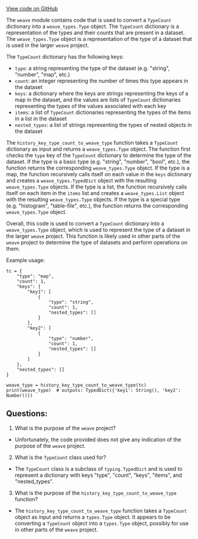 [View code on GitHub](https://github.com/wandb/weave/weave/ops_domain/history.py)

The `weave` module contains code that is used to convert a `TypeCount` dictionary into a `weave_types.Type` object. The `TypeCount` dictionary is a representation of the types and their counts that are present in a dataset. The `weave_types.Type` object is a representation of the type of a dataset that is used in the larger `weave` project.

The `TypeCount` dictionary has the following keys:
- `type`: a string representing the type of the dataset (e.g. "string", "number", "map", etc.)
- `count`: an integer representing the number of times this type appears in the dataset
- `keys`: a dictionary where the keys are strings representing the keys of a map in the dataset, and the values are lists of `TypeCount` dictionaries representing the types of the values associated with each key
- `items`: a list of `TypeCount` dictionaries representing the types of the items in a list in the dataset
- `nested_types`: a list of strings representing the types of nested objects in the dataset

The `history_key_type_count_to_weave_type` function takes a `TypeCount` dictionary as input and returns a `weave_types.Type` object. The function first checks the `type` key of the `TypeCount` dictionary to determine the type of the dataset. If the type is a basic type (e.g. "string", "number", "bool", etc.), the function returns the corresponding `weave_types.Type` object. If the type is a map, the function recursively calls itself on each value in the `keys` dictionary and creates a `weave_types.TypedDict` object with the resulting `weave_types.Type` objects. If the type is a list, the function recursively calls itself on each item in the `items` list and creates a `weave_types.List` object with the resulting `weave_types.Type` objects. If the type is a special type (e.g. "histogram", "table-file", etc.), the function returns the corresponding `weave_types.Type` object.

Overall, this code is used to convert a `TypeCount` dictionary into a `weave_types.Type` object, which is used to represent the type of a dataset in the larger `weave` project. This function is likely used in other parts of the `weave` project to determine the type of datasets and perform operations on them. 

Example usage:
```
tc = {
    "type": "map",
    "count": 1,
    "keys": {
        "key1": [
            {
                "type": "string",
                "count": 1,
                "nested_types": []
            }
        ],
        "key2": [
            {
                "type": "number",
                "count": 1,
                "nested_types": []
            }
        ]
    },
    "nested_types": []
}

weave_type = history_key_type_count_to_weave_type(tc)
print(weave_type)  # outputs: TypedDict({'key1': String(), 'key2': Number()})
```
## Questions: 
 1. What is the purpose of the `weave` project?
- Unfortunately, the code provided does not give any indication of the purpose of the `weave` project. 

2. What is the `TypeCount` class used for?
- The `TypeCount` class is a subclass of `typing.TypedDict` and is used to represent a dictionary with keys "type", "count", "keys", "items", and "nested_types". 

3. What is the purpose of the `history_key_type_count_to_weave_type` function?
- The `history_key_type_count_to_weave_type` function takes a `TypeCount` object as input and returns a `types.Type` object. It appears to be converting a `TypeCount` object into a `types.Type` object, possibly for use in other parts of the `weave` project.